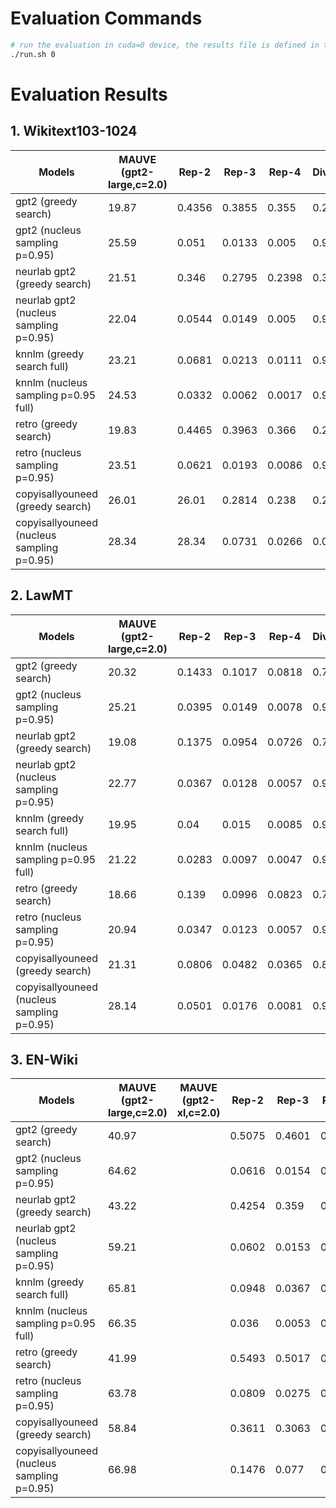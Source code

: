 # Evaluation Commands

```bash
# run the evaluation in cuda=0 device, the results file is defined in the run.sh file
./run.sh 0
```

# Evaluation Results

## 1. Wikitext103-1024

| Models | MAUVE (gpt2-large,c=2.0) | Rep-2 | Rep-3 | Rep-4 | Diversity | Coherence |
| - | - | - | - | - | - | - |
| gpt2 (greedy search)                       | 19.87 | 0.4356 | 0.3855 | 0.355 | 0.2237 | -0.74 | 
| gpt2 (nucleus sampling p=0.95)             | 25.59 | 0.051 | 0.0133 | 0.005 | 0.9322 | -3.65 | 
| neurlab gpt2 (greedy search)               | 21.51 | 0.346 | 0.2795 | 0.2398 | 0.3583 | -1.34 |
| neurlab gpt2 (nucleus sampling p=0.95)     | 22.04 | 0.0544 | 0.0149 | 0.005 | 0.9268 | -3.72  |
| knnlm (greedy search full)                 | 23.21 | 0.0681 | 0.0213 | 0.0111 | 0.9019 | -4.00  |
| knnlm (nucleus sampling p=0.95 full)       | 24.53 | 0.0332 | 0.0062 | 0.0017 | 0.9592 | -4.65  |
| retro (greedy search)                      | 19.83 | 0.4465 | 0.3963 | 0.366 | 0.2119 | -0.74 |
| retro (nucleus sampling p=0.95)            | 23.51 | 0.0621 | 0.0193 | 0.0086 | 0.9119 | -3.63 |
| copyisallyouneed (greedy search)           | 26.01 | 26.01 | 0.2814 | 0.238 | 0.214 | 0.4303 | -1.73 |
| copyisallyouneed (nucleus sampling p=0.95) | 28.34 | 28.34 | 0.0731 | 0.0266 | 0.0128 | 0.8907 | -2.91 |


## 2. LawMT

| Models | MAUVE (gpt2-large,c=2.0) | Rep-2 | Rep-3 | Rep-4 | Diversity | Coherence |
| - | - | - | - | - | - | - |
| gpt2 (greedy search)                       | 20.32 | 0.1433 | 0.1017 | 0.0818 | 0.7066 |-0.64 |
| gpt2 (nucleus sampling p=0.95)             | 25.21 | 0.0395 | 0.0149 | 0.0078 | 0.9388 | -3.61 |
| neurlab gpt2 (greedy search)               | 19.08 | 0.1375 | 0.0954 | 0.0726 | 0.7236 | -1.20  |
| neurlab gpt2 (nucleus sampling p=0.95)     | 22.77 | 0.0367 | 0.0128 | 0.0057 | 0.9456 | -3.92 |
| knnlm (greedy search full)                 | 19.95 | 0.04 | 0.015 | 0.0085 | 0.9376 | -4.64 |
| knnlm (nucleus sampling p=0.95 full)       | 21.22 | 0.0283 | 0.0097 | 0.0047 | 0.9577 | -5.05 |
| retro (greedy search)                      | 18.66 | 0.139 | 0.0996 | 0.0823 | 0.7114 | -0.67 |
| retro (nucleus sampling p=0.95)            | 20.94 | 0.0347 | 0.0123 | 0.0057 | 0.948 | -4.18  |
| copyisallyouneed (greedy search)           | 21.31 | 0.0806 | 0.0482 | 0.0365 | 0.8432 | -1.51 |
| copyisallyouneed (nucleus sampling p=0.95) | 28.14 | 0.0501 | 0.0176 | 0.0081 | 0.9256 | -2.78 |

## 3. EN-Wiki

| Models | MAUVE (gpt2-large,c=2.0) | MAUVE (gpt2-xl,c=2.0) | Rep-2 | Rep-3 | Rep-4 | Diversity | Coherence |
| - | - | - | - | - | - | - | - |
| gpt2 (greedy search)                         | 40.97 | | 0.5075 | 0.4601 | 0.4314 | 0.1512 | -0.81 |
| gpt2 (nucleus sampling p=0.95)               | 64.62 | | 0.0616 | 0.0154 | 0.0061 | 0.9183 | -3.55 |
| neurlab gpt2 (greedy search)                 | 43.22 | | 0.4254 | 0.359 | 0.3197 | 0.2505 |  -1.29 |
| neurlab gpt2 (nucleus sampling p=0.95)       | 59.21 | | 0.0602 | 0.0153 | 0.0053 | 0.9204 |-3.88| 
| knnlm (greedy search full)                   | 65.81 | | 0.0948 | 0.0367 | 0.0216 | 0.8531 | -3.85 |
| knnlm (nucleus sampling p=0.95 full)         | 66.35 | | 0.036 | 0.0053 | 0.0013 | 0.9576 | -4.68 |
| retro (greedy search)                        | 41.99 | | 0.5493 | 0.5017 | 0.4714 | 0.1187 |  -0.80 |
| retro (nucleus sampling p=0.95)              | 63.78 | | 0.0809 | 0.0275 | 0.0136 | 0.8817 | -3.54 |
| copyisallyouneed (greedy search)             | 58.84 | | 0.3611 | 0.3063 | 0.2732 | 0.3221 | -1.65 |
| copyisallyouneed (nucleus sampling p=0.95)   | 66.98 | | 0.1476 | 0.077 | 0.0457 |0.7508 | -2.58 |


